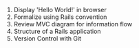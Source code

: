 1. Display 'Hello World!' in browser
2. Formalize using Rails convention
3. Review MVC diagram for information flow
4. Structure of a Rails application
5. Version Control with Git